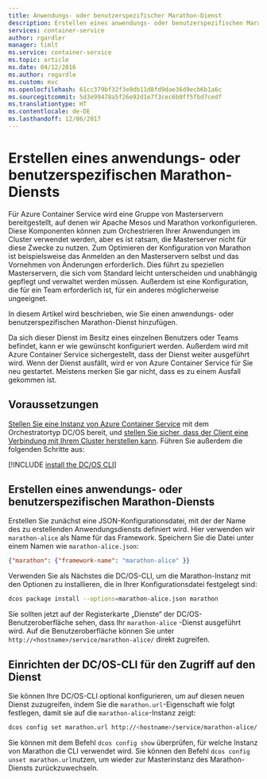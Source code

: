 ```yaml
---
title: Anwendungs- oder benutzerspezifischer Marathon-Dienst
description: Erstellen eines anwendungs- oder benutzerspezifischen Marathon-Diensts
services: container-service
author: rgardler
manager: timlt
ms.service: container-service
ms.topic: article
ms.date: 04/12/2016
ms.author: rogardle
ms.custom: mvc
ms.openlocfilehash: 61cc379bf32f3e0db11d8fd9dae36d9ecb6b1a6c
ms.sourcegitcommit: 5d3e99478a5f26e92d1e7f3cec6b0ff5fbd7cedf
ms.translationtype: HT
ms.contentlocale: de-DE
ms.lasthandoff: 12/06/2017
---
```

# <a name="create-an-application-or-user-specific-marathon-service"></a>Erstellen eines anwendungs- oder benutzerspezifischen Marathon-Diensts

Für Azure Container Service wird eine Gruppe von Masterservern bereitgestellt, auf denen wir Apache Mesos und Marathon vorkonfigurieren. Diese Komponenten können zum Orchestrieren Ihrer Anwendungen im Cluster verwendet werden, aber es ist ratsam, die Masterserver nicht für diese Zwecke zu nutzen. Zum Optimieren der Konfiguration von Marathon ist beispielsweise das Anmelden an den Masterservern selbst und das Vornehmen von Änderungen erforderlich. Dies führt zu speziellen Masterservern, die sich vom Standard leicht unterscheiden und unabhängig gepflegt und verwaltet werden müssen. Außerdem ist eine Konfiguration, die für ein Team erforderlich ist, für ein anderes möglicherweise ungeeignet.

In diesem Artikel wird beschrieben, wie Sie einen anwendungs- oder benutzerspezifischen Marathon-Dienst hinzufügen.

Da sich dieser Dienst im Besitz eines einzelnen Benutzers oder Teams befindet, kann er wie gewünscht konfiguriert werden. Außerdem wird mit Azure Container Service sichergestellt, dass der Dienst weiter ausgeführt wird. Wenn der Dienst ausfällt, wird er von Azure Container Service für Sie neu gestartet. Meistens merken Sie gar nicht, dass es zu einem Ausfall gekommen ist.

## <a name="prerequisites"></a>Voraussetzungen
[Stellen Sie eine Instanz von Azure Container Service](container-service-deployment.md) mit dem Orchestratortyp DC/OS bereit, und [stellen Sie sicher, dass der Client eine Verbindung mit Ihrem Cluster herstellen kann](../container-service-connect.md). Führen Sie außerdem die folgenden Schritte aus:

[!INCLUDE [install the DC/OS CLI](../../../includes/container-service-install-dcos-cli-include.md)]

## <a name="create-an-application-or-user-specific-marathon-service"></a>Erstellen eines anwendungs- oder benutzerspezifischen Marathon-Diensts
Erstellen Sie zunächst eine JSON-Konfigurationsdatei, mit der der Name des zu erstellenden Anwendungsdiensts definiert wird. Hier verwenden wir `marathon-alice` als Name für das Framework. Speichern Sie die Datei unter einem Namen wie `marathon-alice.json`:

```json
{"marathon": {"framework-name": "marathon-alice" }}
```

Verwenden Sie als Nächstes die DC/OS-CLI, um die Marathon-Instanz mit den Optionen zu installieren, die in Ihrer Konfigurationsdatei festgelegt sind:

```bash
dcos package install --options=marathon-alice.json marathon
```

Sie sollten jetzt auf der Registerkarte „Dienste“ der DC/OS-Benutzeroberfläche sehen, dass Ihr `marathon-alice` -Dienst ausgeführt wird. Auf die Benutzeroberfläche können Sie unter `http://<hostname>/service/marathon-alice/` direkt zugreifen.

## <a name="set-the-dcos-cli-to-access-the-service"></a>Einrichten der DC/OS-CLI für den Zugriff auf den Dienst
Sie können Ihre DC/OS-CLI optional konfigurieren, um auf diesen neuen Dienst zuzugreifen, indem Sie die `marathon.url`-Eigenschaft wie folgt festlegen, damit sie auf die `marathon-alice`-Instanz zeigt:

```bash
dcos config set marathon.url http://<hostname>/service/marathon-alice/
```

Sie können mit dem Befehl `dcos config show` überprüfen, für welche Instanz von Marathon die CLI verwendet wird. Sie können den Befehl `dcos config unset marathon.url`nutzen, um wieder zur Masterinstanz des Marathon-Diensts zurückzuwechseln.

